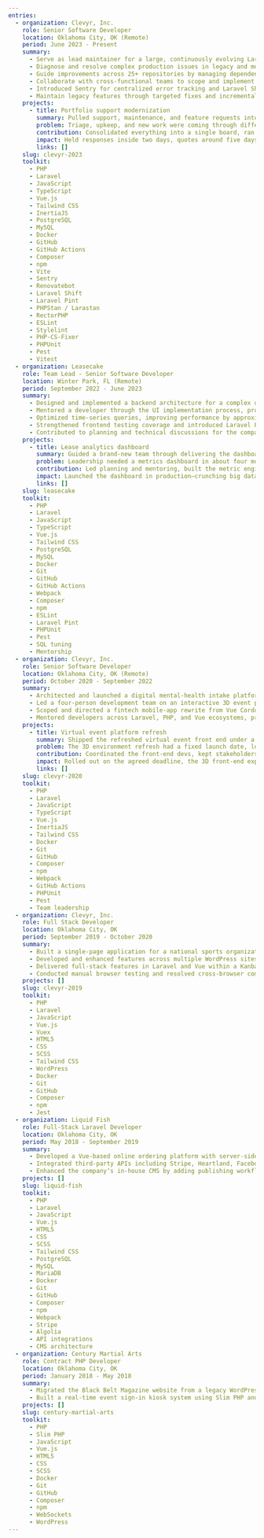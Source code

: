 ```yaml
---
entries:
  - organization: Clevyr, Inc.
    role: Senior Software Developer
    location: Oklahoma City, OK (Remote)
    period: June 2023 - Present
    summary:
      - Serve as lead maintainer for a large, continuously evolving Laravel / Vue application—owning stability, feature delivery, and long-term system health for over two years.
      - Diagnose and resolve complex production issues in legacy and modern codebases, applying root-cause analysis and durable fixes that prevent recurrence.
      - Guide improvements across 25+ repositories by managing dependencies, CI/CD pipelines, and consistent version control standards.
      - Collaborate with cross-functional teams to scope and implement new features, balancing reliability with incremental delivery.
      - Introduced Sentry for centralized error tracking and Laravel Shift for automated upgrades, reducing manual maintenance and improving release confidence.
      - Maintain legacy features through targeted fixes and incremental improvements, ensuring consistent performance and long-term stability.
    projects:
      - title: Portfolio support modernization
        summary: Pulled support, maintenance, and feature requests into one flow with clear expectations.
        problem: Triage, upkeep, and new work were coming through different channels, so priority issues kept getting buried.
        contribution: Consolidated everything into a single board, ran daily triage passes, kept the fragile SOAP-heavy app stable, and still shipped the backlog’s high-leverage fixes.
        impact: Held responses inside two days, quotes around five days, and approved fixes inside roughly 10 days while keeping clients in the loop.
        links: []
    slug: clevyr-2023
    toolkit:
      - PHP
      - Laravel
      - JavaScript
      - TypeScript
      - Vue.js
      - Tailwind CSS
      - InertiaJS
      - PostgreSQL
      - MySQL
      - Docker
      - GitHub
      - GitHub Actions
      - Composer
      - npm
      - Vite
      - Sentry
      - Renovatebot
      - Laravel Shift
      - Laravel Pint
      - PHPStan / Larastan
      - RectorPHP
      - ESLint
      - Stylelint
      - PHP-CS-Fixer
      - PHPUnit
      - Pest
      - Vitest
  - organization: Leasecake
    role: Team Lead - Senior Software Developer
    location: Winter Park, FL (Remote)
    period: September 2022 - June 2023
    summary:
      - Designed and implemented a backend architecture for a complex data visualization feature using Laravel, integrating efficiently with Vue.js on the frontend.
      - Mentored a developer through the UI implementation process, promoting maintainable code practices and consistency across the project.
      - Optimized time-series queries, improving performance by approximately 70% through targeted SQL refactoring and query analysis.
      - Strengthened frontend testing coverage and introduced Laravel Pint for automated code formatting, improving team consistency and code quality.
      - Contributed to planning and technical discussions for the companyʼs Vue 3 migration, supporting a smooth transition path for future development.
    projects:
      - title: Lease analytics dashboard
        summary: Guided a brand-new team through delivering the dashboard that Leasecake needed for investor conversations.
        problem: Leadership needed a metrics dashboard in about four months, but none of us had deep domain context and the data volume was steep.
        contribution: Led planning and mentoring, built the metric engine, and kept the squad focused so we shipped in roughly four and a half months.
        impact: Launched the dashboard in production—crunching big datasets in ~3–6 seconds—and gave execs something solid to carry into the fundraising tour.
        links: []
    slug: leasecake
    toolkit:
      - PHP
      - Laravel
      - JavaScript
      - TypeScript
      - Vue.js
      - Tailwind CSS
      - PostgreSQL
      - MySQL
      - Docker
      - Git
      - GitHub
      - GitHub Actions
      - Webpack
      - Composer
      - npm
      - ESLint
      - Laravel Pint
      - PHPUnit
      - Pest
      - SQL tuning
      - Mentorship
  - organization: Clevyr, Inc.
    role: Senior Software Developer
    location: Oklahoma City, OK (Remote)
    period: October 2020 - September 2022
    summary:
      - Architected and launched a digital mental-health intake platform using Laravel, Vue 3, and InertiaJS, delivering a stable MVP and ongoing enhancements post-launch.
      - Led a four-person development team on an interactive 3D event platform built with React and Three.js, coordinating timelines and ensuring reliable feature delivery.
      - Scoped and directed a fintech mobile-app rewrite from Vue Cordova to Flutter, aligning stakeholders and handing off a production-ready MVP.
      - Mentored developers across Laravel, PHP, and Vue ecosystems, promoting best practices in testing, structure, and maintainability.
    projects:
      - title: Virtual event platform refresh
        summary: Shipped the refreshed virtual event front end under a razor-thin deadline the client imposed.
        problem: The 3D environment refresh had a fixed launch date, lots of moving parts, and a front-end crew that needed day-to-day direction once backend work wrapped.
        contribution: Coordinated the front-end devs, kept stakeholders aligned, unblocked issues, and still contributed morning coding sessions on critical pieces.
        impact: Rolled out on the agreed deadline, the 3D front-end experience ran without a hitch, and the client signed off without requesting follow-up fixes.
        links: []
    slug: clevyr-2020
    toolkit:
      - PHP
      - Laravel
      - JavaScript
      - TypeScript
      - Vue.js
      - InertiaJS
      - Tailwind CSS
      - Docker
      - Git
      - GitHub
      - Composer
      - npm
      - Webpack
      - GitHub Actions
      - PHPUnit
      - Pest
      - Team leadership
  - organization: Clevyr, Inc.
    role: Full Stack Developer
    location: Oklahoma City, OK
    period: September 2019 - October 2020
    summary:
      - Built a single-page application for a national sports organization using Vue 2, Vuex, SCSS, and Bootstrap, implementing real-time state handling and responsive layouts.
      - Developed and enhanced features across multiple WordPress sites using Advanced Custom Fields, custom post types, and Gutenberg blocks.
      - Delivered full-stack features in Laravel and Vue within a Kanban workflow, coordinating with design and QA teams to ensure timely, high-quality releases.
      - Conducted manual browser testing and resolved cross-browser compatibility issues prior to deployment.
    projects: []
    slug: clevyr-2019
    toolkit:
      - PHP
      - Laravel
      - JavaScript
      - Vue.js
      - Vuex
      - HTML5
      - CSS
      - SCSS
      - Tailwind CSS
      - WordPress
      - Docker
      - Git
      - GitHub
      - Composer
      - npm
      - Jest
  - organization: Liquid Fish
    role: Full-Stack Laravel Developer
    location: Oklahoma City, OK
    period: May 2018 - September 2019
    summary:
      - Developed a Vue-based online ordering platform with server-side rendering and Algolia search, delivering a responsive and performant customer experience.
      - Integrated third-party APIs including Stripe, Heartland, Facebook, Twitter, and Instagram to support payments, subscriptions, and social engagement features.
      - Enhanced the companyʼs in-house CMS by adding publishing workflows, role management, and analytics tools to improve usability and content oversight.
    projects: []
    slug: liquid-fish
    toolkit:
      - PHP
      - Laravel
      - JavaScript
      - Vue.js
      - HTML5
      - CSS
      - SCSS
      - Tailwind CSS
      - PostgreSQL
      - MySQL
      - MariaDB
      - Docker
      - Git
      - GitHub
      - Composer
      - npm
      - Webpack
      - Stripe
      - Algolia
      - API integrations
      - CMS architecture
  - organization: Century Martial Arts
    role: Contract PHP Developer
    location: Oklahoma City, OK
    period: January 2018 - May 2018
    summary:
      - Migrated the Black Belt Magazine website from a legacy WordPress stack to a modern hosting platform, improving site stability, security, and content management.
      - Built a real-time event sign-in kiosk system using Slim PHP and Vue.js with WebSocket communication, enabling synchronized check-ins across kiosks and dashboards.
    projects: []
    slug: century-martial-arts
    toolkit:
      - PHP
      - Slim PHP
      - JavaScript
      - Vue.js
      - HTML5
      - CSS
      - SCSS
      - Docker
      - Git
      - GitHub
      - Composer
      - npm
      - WebSockets
      - WordPress
---
```

